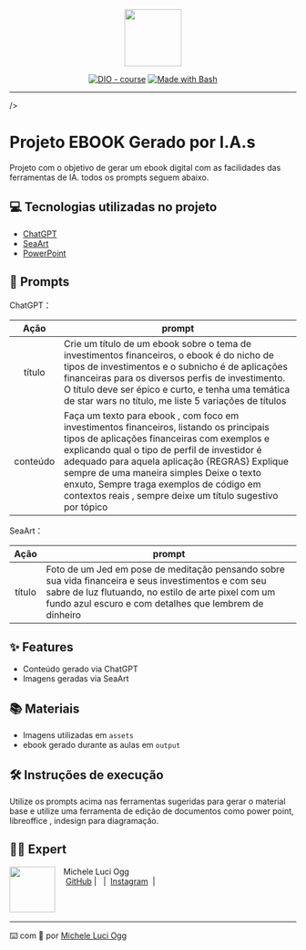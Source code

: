<p align="center">
    <img width="100" src=".github/assets/banner.png">
</p>


<p align="center">
<a href="https://dio.me/"><img src="https://img.shields.io/badge/DIO-Course-28DA77?logo=youtube" alt="DIO - course"></a>
<a href="https://www.gnu.org/software/bash/" title="Go to Bash homepage"><img src="https://img.shields.io/badge/Prompt-Project-blue?logo=gnu-bash&amp;logoColor=white" alt="Made with Bash"></a></p>

-------



/>
</p>

# Projeto EBOOK Gerado por I.A.s



Projeto com o objetivo de gerar um ebook digital com as facilidades das ferramentas de IA. todos os prompts
seguem abaixo.

## 💻 Tecnologias utilizadas no projeto

- [ChatGPT](https://chat.openai.com/) 
- [SeaArt](https://www.seaart.ai)
- [PowerPoint](https://www.microsoft.com/en/microsoft-365/powerpoint)

## 🧠 Prompts


ChatGPT：

|   Ação   | prompt                                                                                                                                                                                                                                                                         |
| :------: | ------------------------------------------------------------------------------------------------------------------------------------------------------------------------------------------------------------------------------------------------------------------------------ |
|  título  | Crie um título de um ebook sobre o tema de investimentos financeiros, o ebook é do nicho de tipos de investimentos e o subnicho é de aplicações financeiras para os diversos perfis de investimento. O título deve ser épico e curto, e tenha uma temática de star wars no título, me liste 5 variações de títulos                                                       |
| conteúdo | Faça um texto para ebook , com foco em investimentos financeiros, listando os principais tipos de aplicações financeiras com exemplos e explicando qual o tipo de perfil de investidor é adequado para aquela aplicação {REGRAS} Explique sempre de uma maneira simples Deixe o texto enxuto, Sempre traga exemplos de código em contextos reais , sempre deixe um título sugestivo por tópico |


SeaArt：

|  Ação  | prompt                                                                                 |
| :----: | -------------------------------------------------------------------------------------- |
| título | Foto  de um Jed em pose de meditação pensando sobre sua vida financeira e seus investimentos e com seu sabre de luz flutuando, no estilo de arte pixel com um fundo azul escuro e com detalhes que lembrem de dinheiro |

## ✨ Features

- Conteúdo gerado via ChatGPT
- Imagens geradas via SeaArt

## 📚 Materiais

- Imagens utilizadas em `assets`
- ebook gerado durante as aulas em `output`

## 🛠️ Instruções de execução

Utilize os prompts acima nas ferramentas sugeridas para gerar o material base e utilize uma ferramenta de edição de documentos como power point, libreoffice , indesign para diagramação.

## 👨‍💻 Expert

<p>
    <img 
      align=left 
      margin=10 
      width=80 
      src="https://avatars.githubusercontent.com/u/37452836?v=4"
    />
    <p>&nbsp&nbsp&nbspMichele Luci Ogg<br>
    &nbsp&nbsp&nbsp
    <a href="https://github.com/micheleogg">
    GitHub</a>&nbsp;|&nbsp;
&nbsp;|&nbsp;
    <a href="https://www.instagram.com/micheleogg.exe/">
    Instagram</a>
&nbsp;|&nbsp;</p>
</p>
<br/><br/>
<p>

---

⌨️ com 💜 por [Michele Luci Ogg](https://github.com/micheleogg)
